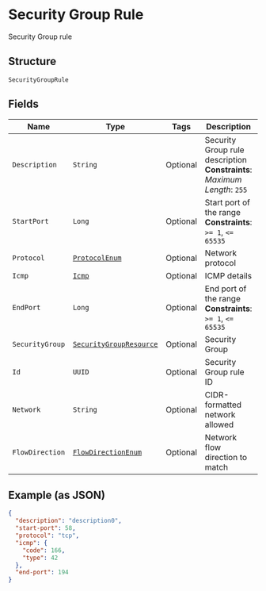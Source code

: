 
# Security Group Rule

Security Group rule

## Structure

`SecurityGroupRule`

## Fields

| Name | Type | Tags | Description | Getter | Setter |
|  --- | --- | --- | --- | --- | --- |
| `Description` | `String` | Optional | Security Group rule description<br>**Constraints**: *Maximum Length*: `255` | String getDescription() | setDescription(String description) |
| `StartPort` | `Long` | Optional | Start port of the range<br>**Constraints**: `>= 1`, `<= 65535` | Long getStartPort() | setStartPort(Long startPort) |
| `Protocol` | [`ProtocolEnum`](../../doc/models/protocol-enum.md) | Optional | Network protocol | ProtocolEnum getProtocol() | setProtocol(ProtocolEnum protocol) |
| `Icmp` | [`Icmp`](../../doc/models/icmp.md) | Optional | ICMP details | Icmp getIcmp() | setIcmp(Icmp icmp) |
| `EndPort` | `Long` | Optional | End port of the range<br>**Constraints**: `>= 1`, `<= 65535` | Long getEndPort() | setEndPort(Long endPort) |
| `SecurityGroup` | [`SecurityGroupResource`](../../doc/models/security-group-resource.md) | Optional | Security Group | SecurityGroupResource getSecurityGroup() | setSecurityGroup(SecurityGroupResource securityGroup) |
| `Id` | `UUID` | Optional | Security Group rule ID | UUID getId() | setId(UUID id) |
| `Network` | `String` | Optional | CIDR-formatted network allowed | String getNetwork() | setNetwork(String network) |
| `FlowDirection` | [`FlowDirectionEnum`](../../doc/models/flow-direction-enum.md) | Optional | Network flow direction to match | FlowDirectionEnum getFlowDirection() | setFlowDirection(FlowDirectionEnum flowDirection) |

## Example (as JSON)

```json
{
  "description": "description0",
  "start-port": 58,
  "protocol": "tcp",
  "icmp": {
    "code": 166,
    "type": 42
  },
  "end-port": 194
}
```

